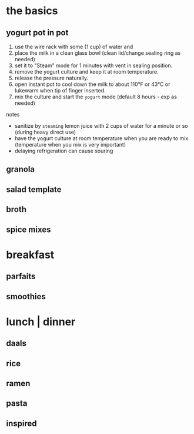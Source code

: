 
# the basics

## yogurt pot in pot

1. use the wire rack with some (1 cup) of water and
2. place the milk in a clean glass bowl (clean lid/change sealing ring as needed)
3. set it to "Steam" mode for 1 minutes with vent in sealing position.
4. remove the yogurt culture and keep it at room temperature.
5. release the pressure naturally.
6. open instant pot to cool down the milk to about 110°F or 43°C or lukewarm when tip of finger inserted.
7. mix the culture and start the `yogurt` mode (default 8 hours - exp as needed)

notes
- sanitize by `steaming` lemon juice with 2 cups of water for a minute or so (during heavy direct use)
- have the yogurt culture at room temperature when you are ready to mix (temperature when you mix is very important)
- delaying refrigeration can cause souring

## granola

## salad template

## broth

## spice mixes

# breakfast

## parfaits

## smoothies

# lunch | dinner

## daals

## rice

## ramen

## pasta

## inspired
